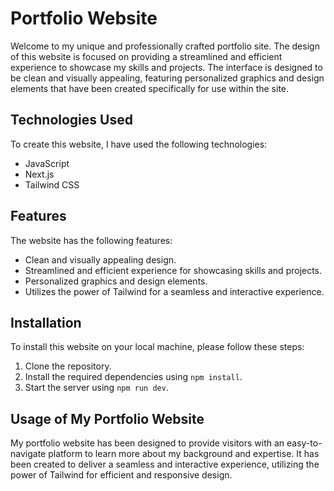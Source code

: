 # Portfolio Website

Welcome to my unique and professionally crafted portfolio site. The design of this website is focused on providing a streamlined and efficient experience to showcase my skills and projects. The interface is designed to be clean and visually appealing, featuring personalized graphics and design elements that have been created specifically for use within the site.

## Technologies Used

To create this website, I have used the following technologies:

- JavaScript
- Next.js
- Tailwind CSS

## Features

The website has the following features:

- Clean and visually appealing design.
- Streamlined and efficient experience for showcasing skills and projects.
- Personalized graphics and design elements.
- Utilizes the power of Tailwind for a seamless and interactive experience.

## Installation

To install this website on your local machine, please follow these steps:

1. Clone the repository.
2. Install the required dependencies using `npm install`.
3. Start the server using `npm run dev`.

## Usage of My Portfolio Website

My portfolio website has been designed to provide visitors with an easy-to-navigate platform to learn more about my background and expertise. It has been created to deliver a seamless and interactive experience, utilizing the power of Tailwind for efficient and responsive design.

